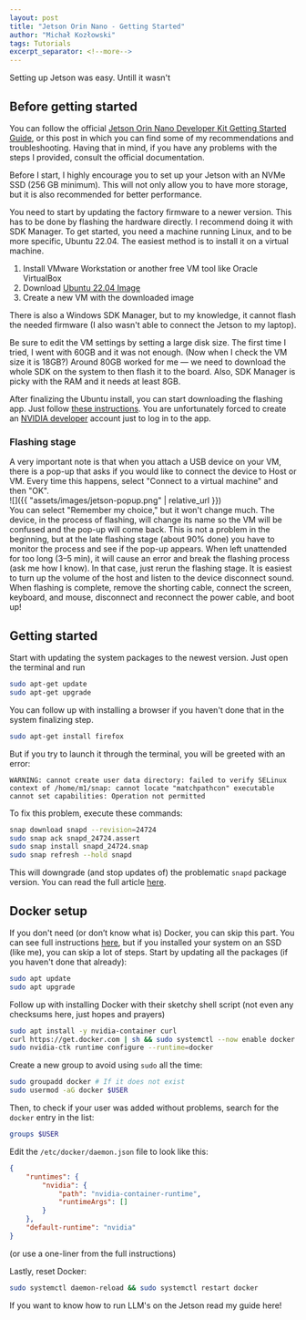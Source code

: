 ```yaml
---
layout: post
title: "Jetson Orin Nano - Getting Started"
author: "Michał Kozłowski"
tags: Tutorials
excerpt_separator: <!--more-->
---
```


Setting up Jetson was easy. Untill it wasn't <!--more-->

## Before getting started
You can follow the official [Jetson Orin Nano Developer Kit Getting Started Guide](https://developer.nvidia.com/embedded/learn/get-started-jetson-orin-nano-devkit#firmware), or this post in which you can find some of my recommendations and troubleshooting. Having that in mind, if you have any problems with the steps I provided, consult the official documentation.

Before I start, I highly encourage you to set up your Jetson with an NVMe SSD (256 GB minimum). This will not only allow you to have more storage, but it is also recommended for better performance.

You need to start by updating the factory firmware to a newer version. This has to be done by flashing the hardware directly. I recommend doing it with SDK Manager. To get started, you need a machine running Linux, and to be more specific, Ubuntu 22.04. The easiest method is to install it on a virtual machine.  
1) Install VMware Workstation or another free VM tool like Oracle VirtualBox  
2) Download [Ubuntu 22.04 Image](https://www.releases.ubuntu.com/22.04/)  
3) Create a new VM with the downloaded image  

There is also a Windows SDK Manager, but to my knowledge, it cannot flash the needed firmware (I also wasn't able to connect the Jetson to my laptop).

Be sure to edit the VM settings by setting a large disk size. The first time I tried, I went with 60GB and it was not enough. (Now when I check the VM size it is 18GB?) Around 80GB worked for me — we need to download the whole SDK on the system to then flash it to the board. Also, SDK Manager is picky with the RAM and it needs at least 8GB.

After finalizing the Ubuntu install, you can start downloading the flashing app. Just follow [these instructions](https://www.jetson-ai-lab.com/initial_setup_jon_sdkm.html#__tabbed_1_1). You are unfortunately forced to create an [NVIDIA developer](https://developer.nvidia.com/login) account just to log in to the app.
### Flashing stage
A very important note is that when you attach a USB device on your VM, there is a pop-up that asks if you would like to connect the device to Host or VM. Every time this happens, select "Connect to a virtual machine" and then "OK".  
![]({{ "assets/images/jetson-popup.png" | relative_url }})  
You can select "Remember my choice," but it won't change much. The device, in the process of flashing, will change its name so the VM will be confused and the pop-up will come back. This is not a problem in the beginning, but at the late flashing stage (about 90% done) you have to monitor the process and see if the pop-up appears. When left unattended for too long (3–5 min), it will cause an error and break the flashing process (ask me how I know). In that case, just rerun the flashing stage. It is easiest to turn up the volume of the host and listen to the device disconnect sound. When flashing is complete, remove the shorting cable, connect the screen, keyboard, and mouse, disconnect and reconnect the power cable, and boot up!

## Getting started
Start with updating the system packages to the newest version. Just open the terminal and run  
```bash
sudo apt-get update  
sudo apt-get upgrade
```
You can follow up with installing a browser if you haven't done that in the system finalizing step.  
```bash
sudo apt-get install firefox
```

But if you try to launch it through the terminal, you will be greeted with an error:  
```text
WARNING: cannot create user data directory: failed to verify SELinux context of /home/m1/snap: cannot locate "matchpathcon" executable
cannot set capabilities: Operation not permitted
```

To fix this problem, execute these commands:  
```bash
snap download snapd --revision=24724
sudo snap ack snapd_24724.assert
sudo snap install snapd_24724.snap
sudo snap refresh --hold snapd
```
This will downgrade (and stop updates of) the problematic `snapd` package version. You can read the full article [here](https://jetsonhacks.com/2025/07/12/why-chromium-suddenly-broke-on-jetson-orin-and-how-to-bring-it-back/).

## Docker setup
If you don't need (or don’t know what is) Docker, you can skip this part. You can see full instructions [here](https://www.jetson-ai-lab.com/tips_ssd-docker.html), but if you installed your system on an SSD (like me), you can skip a lot of steps. Start by updating all the packages (if you haven't done that already):  
```bash
sudo apt update
sudo apt upgrade
```

Follow up with installing Docker with their sketchy shell script (not even any checksums here, just hopes and prayers)  
```bash
sudo apt install -y nvidia-container curl
curl https://get.docker.com | sh && sudo systemctl --now enable docker
sudo nvidia-ctk runtime configure --runtime=docker
```

Create a new group to avoid using `sudo` all the time:  
```bash
sudo groupadd docker # If it does not exist
sudo usermod -aG docker $USER
```

Then, to check if your user was added without problems, search for the `docker` entry in the list:  
```bash
groups $USER
```

Edit the `/etc/docker/daemon.json` file to look like this: 
```json
{
    "runtimes": {
        "nvidia": {
            "path": "nvidia-container-runtime",
            "runtimeArgs": []
        }
    },
    "default-runtime": "nvidia"
}
```
(or use a one-liner from the full instructions)

Lastly, reset Docker:  
```bash
sudo systemctl daemon-reload && sudo systemctl restart docker
```

If you want to know how to run LLM's on the Jetson read my guide here!